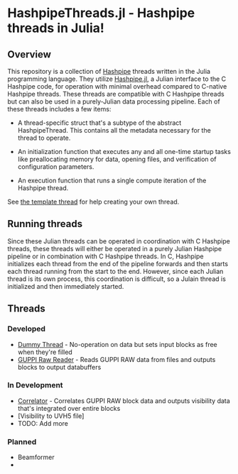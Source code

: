 # HashpipeThreads.jl - Hashpipe threads in Julia!

## Overview

This repository is a collection of [Hashpipe](https://github.com/david-macmahon/hashpipe) threads written in the Julia programming language. They utilize [Hashpipe.jl](https://github.com/max-Hawkins/Hashpipe.jl), a Julian interface to the C Hashpipe code, for operation with minimal overhead compared to C-native Hashpipe threads. These threads are compatible with C Hashpipe threads but can also be used in a purely-Julian data processing pipeline. Each of these threads includes a few items:

- A thread-specific struct that's a subtype of the abstract HashpipeThread. This contains all the metadata necessary for the thread to operate.

- An initialization function that executes any and all one-time startup tasks like preallocating memory for data, opening files, and verification of configuration parameters.

- An execution function that runs a single compute iteration of the Hashpipe thread.

See [the template thread](hp_thread_template.jl) for help creating your own thread.

## Running threads

Since these Julian threads can be operated in coordination with C Hashpipe threads, these threads will either be operated in a purely Julian Hashpipe pipeline or in combination with C Hashpipe threads. In C, Hashpipe initializes each thread from the end of the pipeline forwards and then starts each thread running from the start to the end. However, since each Julian thread is its own process, this coordination is difficult, so a Julain thread is initialized and then immediately started.


## Threads

### Developed

- [Dummy Thread](hp_thread_dummy.jl) - No-operation on data but sets input blocks as free when they're filled
- [GUPPI Raw Reader](hp_thread_raw_reader.jl) - Reads GUPPI RAW data from files and outputs blocks to output databuffers

### In Development

- [Correlator](hp_thread_correlator.jl) - Correlates GUPPI RAW block data and outputs visibility data that's integrated over entire blocks
- [Visibility to UVH5 file]
- TODO: Add more

### Planned

- Beamformer
- 

